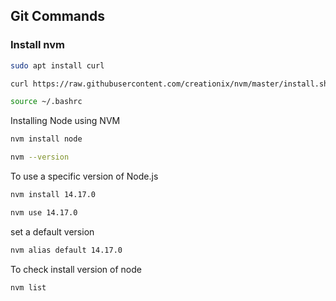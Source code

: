 ## Git Commands

### Install nvm

```sh
sudo apt install curl
```

```sh
curl https://raw.githubusercontent.com/creationix/nvm/master/install.sh | bas

```

```sh
source ~/.bashrc
```

<p>Installing Node using NVM</p>

```sh
nvm install node
```

```sh
nvm --version
```

To use a specific version of Node.js

```sh
nvm install 14.17.0
```

```sh
nvm use 14.17.0
```

set a default version

```sh
nvm alias default 14.17.0
```

To check install version of node 

```sh
nvm list
``` 